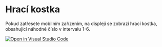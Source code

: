 # Hrací kostka
Pokud zatřesete mobilním zařízením, na displeji se zobrazí hrací kostka, obsahující náhodné číslo v intervalu 1-6.

[![Open in Visual Studio Code](https://classroom.github.com/assets/open-in-vscode-f059dc9a6f8d3a56e377f745f24479a46679e63a5d9fe6f495e02850cd0d8118.svg)](https://classroom.github.com/online_ide?assignment_repo_id=7535673&assignment_repo_type=AssignmentRepo)
